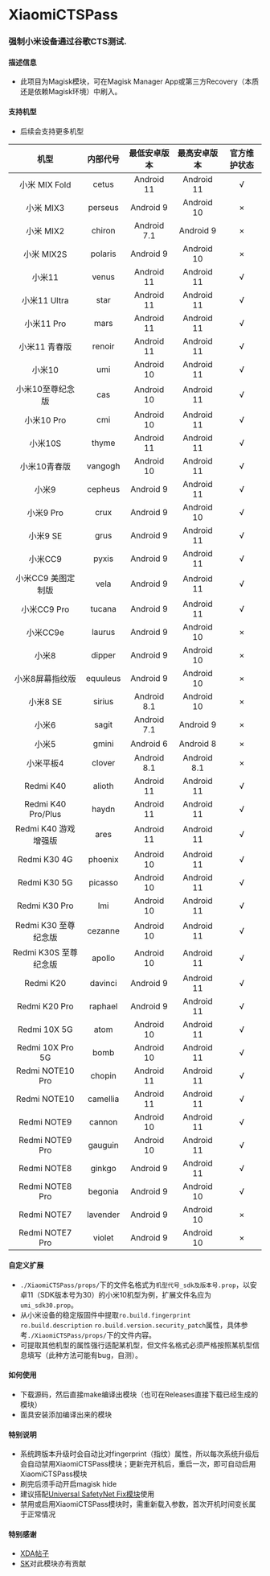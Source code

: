 # XiaomiCTSPass
### 强制小米设备通过谷歌CTS测试.

#### 描述信息
- 此项目为Magisk模块，可在Magisk Manager App或第三方Recovery（本质还是依赖Magisk环境）中刷入。

#### 支持机型
- 后续会支持更多机型

| 机型 | 内部代号 | 最低安卓版本 | 最高安卓版本 | 官方维护状态 |
| :----: | :----: | :----: | :----: | :----: |
| 小米 MIX Fold | cetus | Android 11 | Android 11 | √ |
| 小米 MIX3 | perseus | Android 9 | Android 10 | × |
| 小米 MIX2 | chiron | Android 7.1 | Android 9 | × |
| 小米 MIX2S | polaris | Android 9 | Android 10 | × |
| 小米11 | venus | Android 11 | Android 11 | √ |
| 小米11 Ultra | star | Android 11 | Android 11 | √ |
| 小米11 Pro | mars | Android 11 | Android 11 | √ |
| 小米11 青春版 | renoir | Android 11 | Android 11 | √ |
| 小米10 | umi | Android 10 | Android 11 | √ |
| 小米10至尊纪念版 | cas | Android 10 | Android 11 | √ |
| 小米10 Pro | cmi | Android 10 | Android 11 | √ |
| 小米10S | thyme |  Android 11 | Android 11 | √ |
| 小米10青春版 | vangogh | Android 10 | Android 11 | √ |
| 小米9 | cepheus | Android 9 | Android 11 | √ |
| 小米9 Pro | crux | Android 9 | Android 10 | √ |
| 小米9 SE | grus | Android 9 | Android 11 | √ |
| 小米CC9 | pyxis | Android 9 | Android 11 | √ |
| 小米CC9 美图定制版 | vela | Android 9 | Android 11 | √ |
| 小米CC9 Pro | tucana | Android 9 | Android 11 | √ |
| 小米CC9e | laurus | Android 9 | Android 10 | × |
| 小米8 | dipper | Android 9 | Android 10 | × |
| 小米8屏幕指纹版 | equuleus | Android 9 | Android 10 | × |
| 小米8 SE | sirius | Android 8.1 | Android 10 | × |
| 小米6 | sagit | Android 7.1 | Android 9 | × |
| 小米5 | gmini | Android 6 | Android 8 | × |
| 小米平板4 | clover | Android 8.1 | Android 8.1 | × |
| Redmi K40 | alioth | Android 11 | Android 11 | √ |
| Redmi K40 Pro/Plus | haydn | Android 11 | Android 11 | √ |
| Redmi K40 游戏增强版 | ares | Android 11 | Android 11 | √ |
| Redmi K30 4G | phoenix | Android 10 | Android 11 | √ |
| Redmi K30 5G | picasso | Android 10 | Android 11 | √ |
| Redmi K30 Pro | lmi | Android 10 | Android 11 | √ |
| Redmi K30 至尊纪念版 | cezanne | Android 10 | Android 11 | √ |
| Redmi K30S 至尊纪念版 | apollo  | Android 10 | Android 11 | √ |
| Redmi K20 | davinci | Android 9 | Android 11 | √ |
| Redmi K20 Pro | raphael | Android 9 | Android 11 | √ |
| Redmi 10X 5G | atom | Android 10 | Android 11 | √ |
| Redmi 10X Pro 5G | bomb | Android 10 | Android 11 | √ |
| Redmi NOTE10 Pro | chopin | Android 11 | Android 11 | √ |
| Redmi NOTE10 | camellia | Android 11 | Android 11 | √ |
| Redmi NOTE9 | cannon | Android 10 | Android 11 | √ |
| Redmi NOTE9 Pro | gauguin | Android 10 | Android 11 | √ |
| Redmi NOTE8 | ginkgo | Android 9 | Android 11 | √ |
| Redmi NOTE8 Pro | begonia | Android 9 | Android 10 | √ |
| Redmi NOTE7 | lavender | Android 9 | Android 10 | × |
| Redmi NOTE7 Pro | violet |  Android 9 | Android 10 | × |

#### 自定义扩展
- `./XiaomiCTSPass/props/`下的文件名格式为`机型代号_sdk及版本号.prop`，以安卓11（SDK版本号为30）的小米10机型为例，扩展文件名应为`umi_sdk30.prop`。
- 从小米设备的稳定版固件中提取`ro.build.fingerprint` `ro.build.description` `ro.build.version.security_patch`属性，具体参考`./XiaomiCTSPass/props/`下的文件内容。
- 可提取其他机型的属性强行适配某机型，但文件名格式必须严格按照某机型信息填写（此种方法可能有bug，自测）。

#### 如何使用
- 下载源码，然后直接make编译出模块（也可在Releases直接下载已经生成的模块）
- 面具安装添加编译出来的模块

#### 特别说明
- 系统跨版本升级时会自动比对fingerprint（指纹）属性，所以每次系统升级后会自动禁用XiaomiCTSPass模块；更新完开机后，重启一次，即可自动启用XiaomiCTSPass模块
- 刷完后须手动开启magisk hide
- 建议搭配[Universal SafetyNet Fix模块](https://github.com/kdrag0n/safetynet-fix)使用
- 禁用或启用XiaomiCTSPass模块时，需重新载入参数，首次开机时间变长属于正常情况

#### 特别感谢
- [XDA帖子](https://forum.xda-developers.com/t/module-magiskhide-props-config-safetynet-prop-edits-and-more-v5-4-0.3789228/)
- [SK](https://github.com/sekaiacg)对此模块亦有贡献
